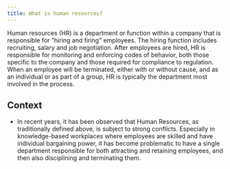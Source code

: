 ```yaml
---
title: What is human resources?
---
```


Human resources (HR) is a department or function within a company that is responsible for "hiring and firing" employees. The hiring function includes recruiting, salary and job negotiation. After employees are hired, HR is responsible for monitoring and enforcing codes of behavior, both those specific to the company and those required for compliance to regulation. When an employee will be terminated, either with or without cause, and as an individual or as part of a group, HR is typically the department most involved in the process.

## Context

* In recent years, it has been observed that Human Resources, as traditionally defined above, is subject to strong conflicts. Especially in knowledge-based workplaces where employees are skilled and have individual bargaining power, it has become problematic to have a single department responsible for both attracting and retaining employees, and then also disciplining and terminating them.